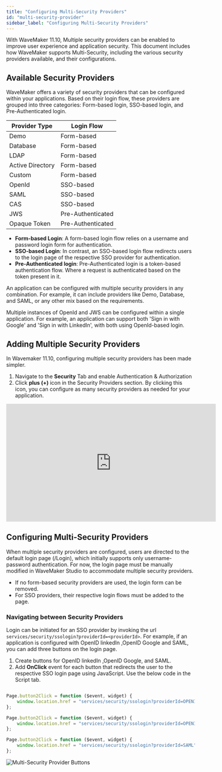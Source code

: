 ```yaml
---
title: "Configuring Multi-Security Providers"
id: "multi-security-provider"
sidebar_label: "Configuring Multi-Security Providers"
---
```


With WaveMaker 11.10, Multiple security providers can be enabled to improve user experience and application security. This document includes how WaveMaker supports Multi-Security, including the various security providers available, and their configurations.

## Available Security Providers

WaveMaker offers a variety of security providers that can be configured within your applications. Based on their login flow, these providers are grouped into three categories: Form-based login, SSO-based login, and Pre-Authenticated login.

| **Provider Type** | **Login Flow** |
| ------ | ----- |
| Demo | Form-based |
| Database | Form-based |
| LDAP | Form-based |
| Active Directory | Form-based |
| Custom | Form-based |
| OpenId | SSO-based |
| SAML | SSO-based |
| CAS | SSO-based |
| JWS | Pre-Authenticated |
| Opaque Token | Pre-Authenticated |

- **Form-based Login**: A form-based login flow relies on a username and password login form for authentication. 
- **SSO-based Login**: In contrast, an SSO-based login flow redirects users to the login page of the respective SSO provider for authentication.
- **Pre-Authenticated login**: Pre-Authenticated login is a token-based authentication flow. Where a request is authenticated based on the token present in it.

An application can be configured with multiple security providers in any combination. For example, it can include providers like Demo, Database, and SAML, or any other mix based on the requirements.

Multiple instances of OpenId and JWS can be configured within a single application. For example, an application can support both 'Sign in with Google' and 'Sign in with LinkedIn', with both using OpenId-based login.

## Adding Multiple Security Providers

In Wavemaker 11.10, configuring multiple security providers has been made simpler. 

1. Navigate to the **Security** Tab and enable Authentication & Authorization
2. Click **plus (+)** icon in the Security Providers section. By clicking this icon, you can configure as many security providers as needed for your application.

<iframe width="560" height="315" src="https://embed.app.guidde.com/playbooks/2YiBJGXva3d7pfxCvxCWWU" title="multi-security"  frameborder="0" allow="autoplay; encrypted-media" allowfullscreen="allowfullscreen"></iframe>


## Configuring Multi-Security Providers

When multiple security providers are configured, users are directed to the default login page (/Login), which initially supports only username-password authentication. For now, the login page must be manually modified in WaveMaker Studio to accommodate multiple security providers.

- If no form-based security providers are used, the login form can be removed.
- For SSO providers, their respective login flows must be added to the page.

### Navigating between Security Providers

Login can be initiated for an SSO provider by invoking the url `services/security/ssologin?providerId=<providerId>`. For example, if an application is configured with OpenID linkedIn ,OpenID Google and SAML, you can add three buttons on the login page. 

1. Create buttons for OpenID linkedIn ,OpenID Google, and SAML.
2. Add **OnClick** event for each button that redirects the user to the respective SSO login page using JavaScript. Use the below code in the Script tab.

```JavaScript

Page.button2Click = function ($event, widget) {
    window.location.href = "services/security/ssologin?providerId=OPENID.linkedIn"
};

Page.button2Click = function ($event, widget) {
    window.location.href = "services/security/ssologin?providerId=OPENID.google"
};

Page.button2Click = function ($event, widget) {
    window.location.href = "services/security/ssologin?providerId=SAML"
};

```

![Multi-Security Provider Buttons](/learn/assets/multi-security-buttons.png)
